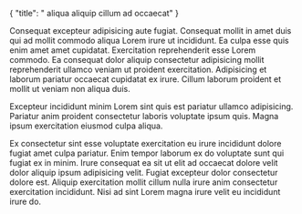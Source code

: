 {
  "title": " aliqua aliquip cillum ad occaecat"
}

Consequat excepteur adipisicing aute fugiat. Consequat mollit in amet duis qui ad mollit commodo aliqua Lorem irure ut incididunt. Ea culpa esse quis enim amet amet cupidatat. Exercitation reprehenderit esse Lorem commodo. Ea consequat dolor aliquip consectetur adipisicing mollit reprehenderit ullamco veniam ut proident exercitation. Adipisicing et laborum pariatur occaecat cupidatat ex irure. Cillum laborum proident et mollit ut veniam non aliqua duis.

Excepteur incididunt minim Lorem sint quis est pariatur ullamco adipisicing. Pariatur anim proident consectetur laboris voluptate ipsum quis. Magna ipsum exercitation eiusmod culpa aliqua.

Ex consectetur sint esse voluptate exercitation eu irure incididunt dolore fugiat amet culpa pariatur. Enim tempor laborum ex do voluptate sunt qui fugiat ex in minim. Irure consequat ea sit ut elit ad occaecat dolore velit dolor aliquip ipsum adipisicing velit. Fugiat excepteur dolor consectetur dolore est. Aliquip exercitation mollit cillum nulla irure anim consectetur exercitation incididunt. Nisi ad sint Lorem magna irure velit eu incididunt irure do.